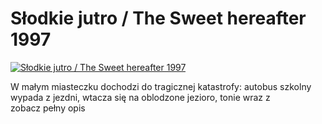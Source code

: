 Słodkie jutro / The Sweet hereafter 1997 
=============
[![Słodkie jutro / The Sweet hereafter 1997 ](http://vidos.pl/images/player.gif)](http://vidos.pl/slodkie-jutro-the-sweet-hereafter-1997)

 W małym miasteczku dochodzi do tragicznej katastrofy: autobus szkolny wypada z jezdni, wtacza się na oblodzone jezioro, tonie wraz z zobacz pełny opis
